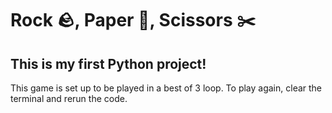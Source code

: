 # Rock 🪨, Paper 📄, Scissors ✂️

## This is my first Python project!

This game is set up to be played in a best of 3 loop. To play again, clear the terminal and rerun the code.
